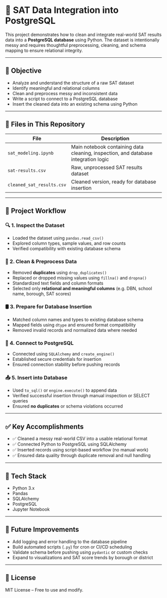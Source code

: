 # 🧠 SAT Data Integration into PostgreSQL

This project demonstrates how to clean and integrate real-world SAT results data into a **PostgreSQL database** using Python. The dataset is intentionally messy and requires thoughtful preprocessing, cleaning, and schema mapping to ensure relational integrity.

---

## 🎯 Objective

- Analyze and understand the structure of a raw SAT dataset  
- Identify meaningful and relational columns  
- Clean and preprocess messy and inconsistent data  
- Write a script to connect to a PostgreSQL database  
- Insert the cleaned data into an existing schema using Python

---

## 📁 Files in This Repository

| File | Description |
|------|-------------|
| `sat_modeling.ipynb` | Main notebook containing data cleaning, inspection, and database integration logic |
| `sat-results.csv` | Raw, unprocessed SAT results dataset |
| `cleaned_sat_results.csv` | Cleaned version, ready for database insertion |

---

## 🧪 Project Workflow

### 🔍 1. Inspect the Dataset
- Loaded the dataset using `pandas.read_csv()`
- Explored column types, sample values, and row counts
- Verified compatibility with existing database schema

### 🧹 2. Clean & Preprocess Data
- Removed **duplicates** using `drop_duplicates()`  
- Replaced or dropped missing values using `fillna()` and `dropna()`  
- Standardized text fields and column formats  
- Selected only **relational and meaningful columns** (e.g. DBN, school name, borough, SAT scores)

### 🛢️ 3. Prepare for Database Insertion
- Matched column names and types to existing database schema  
- Mapped fields using `dtype` and ensured format compatibility  
- Removed invalid records and normalized data where needed

### 🔌 4. Connect to PostgreSQL
- Connected using `SQLAlchemy` and `create_engine()`  
- Established secure credentials for insertion  
- Ensured connection stability before pushing records

### 📤 5. Insert into Database
- Used `to_sql()` or `engine.execute()` to append data  
- Verified successful insertion through manual inspection or SELECT queries  
- Ensured **no duplicates** or schema violations occurred  

---

## ✅ Key Accomplishments

- ✅ Cleaned a messy real-world CSV into a usable relational format  
- ✅ Connected Python to PostgreSQL using SQLAlchemy  
- ✅ Inserted records using script-based workflow (no manual work)  
- ✅ Ensured data quality through duplicate removal and null handling  

---

## 🧰 Tech Stack

- Python 3.x  
- Pandas  
- SQLAlchemy  
- PostgreSQL  
- Jupyter Notebook  

---

## 📌 Future Improvements

- Add logging and error handling to the database pipeline  
- Build automated scripts (`.py`) for cron or CI/CD scheduling  
- Validate schema before pushing using `pydantic` or custom checks  
- Expand to visualizations and SAT score trends by borough or district

---

## 📝 License

MIT License – Free to use and modify.
